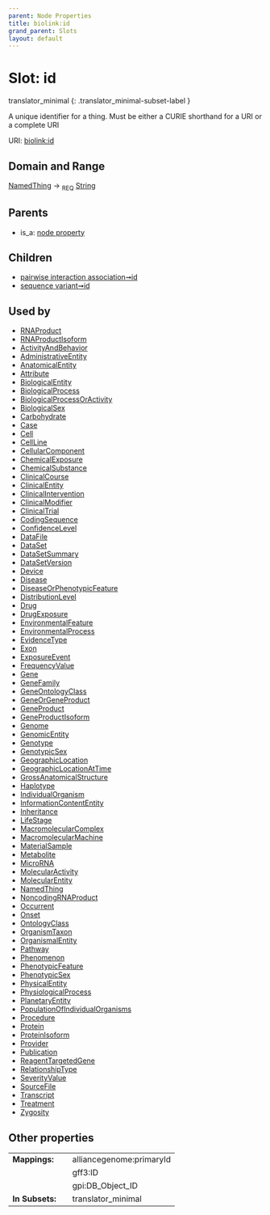 ```yaml
---
parent: Node Properties
title: biolink:id
grand_parent: Slots
layout: default
---
```


# Slot: id

translator_minimal
{: .translator_minimal-subset-label }


A unique identifier for a thing. Must be either a CURIE shorthand for a URI or a complete URI

URI: [biolink:id](https://w3id.org/biolink/vocab/id)

## Domain and Range

[NamedThing](NamedThing.md) ->  <sub>REQ</sub> [String](types/String.md)

## Parents

 *  is_a: [node property](node_property.md)

## Children

 *  [pairwise interaction association➞id](pairwise_interaction_association_id.md)
 *  [sequence variant➞id](sequence_variant_id.md)

## Used by

 * [RNAProduct](RNAProduct.md)
 * [RNAProductIsoform](RNAProductIsoform.md)
 * [ActivityAndBehavior](ActivityAndBehavior.md)
 * [AdministrativeEntity](AdministrativeEntity.md)
 * [AnatomicalEntity](AnatomicalEntity.md)
 * [Attribute](Attribute.md)
 * [BiologicalEntity](BiologicalEntity.md)
 * [BiologicalProcess](BiologicalProcess.md)
 * [BiologicalProcessOrActivity](BiologicalProcessOrActivity.md)
 * [BiologicalSex](BiologicalSex.md)
 * [Carbohydrate](Carbohydrate.md)
 * [Case](Case.md)
 * [Cell](Cell.md)
 * [CellLine](CellLine.md)
 * [CellularComponent](CellularComponent.md)
 * [ChemicalExposure](ChemicalExposure.md)
 * [ChemicalSubstance](ChemicalSubstance.md)
 * [ClinicalCourse](ClinicalCourse.md)
 * [ClinicalEntity](ClinicalEntity.md)
 * [ClinicalIntervention](ClinicalIntervention.md)
 * [ClinicalModifier](ClinicalModifier.md)
 * [ClinicalTrial](ClinicalTrial.md)
 * [CodingSequence](CodingSequence.md)
 * [ConfidenceLevel](ConfidenceLevel.md)
 * [DataFile](DataFile.md)
 * [DataSet](DataSet.md)
 * [DataSetSummary](DataSetSummary.md)
 * [DataSetVersion](DataSetVersion.md)
 * [Device](Device.md)
 * [Disease](Disease.md)
 * [DiseaseOrPhenotypicFeature](DiseaseOrPhenotypicFeature.md)
 * [DistributionLevel](DistributionLevel.md)
 * [Drug](Drug.md)
 * [DrugExposure](DrugExposure.md)
 * [EnvironmentalFeature](EnvironmentalFeature.md)
 * [EnvironmentalProcess](EnvironmentalProcess.md)
 * [EvidenceType](EvidenceType.md)
 * [Exon](Exon.md)
 * [ExposureEvent](ExposureEvent.md)
 * [FrequencyValue](FrequencyValue.md)
 * [Gene](Gene.md)
 * [GeneFamily](GeneFamily.md)
 * [GeneOntologyClass](GeneOntologyClass.md)
 * [GeneOrGeneProduct](GeneOrGeneProduct.md)
 * [GeneProduct](GeneProduct.md)
 * [GeneProductIsoform](GeneProductIsoform.md)
 * [Genome](Genome.md)
 * [GenomicEntity](GenomicEntity.md)
 * [Genotype](Genotype.md)
 * [GenotypicSex](GenotypicSex.md)
 * [GeographicLocation](GeographicLocation.md)
 * [GeographicLocationAtTime](GeographicLocationAtTime.md)
 * [GrossAnatomicalStructure](GrossAnatomicalStructure.md)
 * [Haplotype](Haplotype.md)
 * [IndividualOrganism](IndividualOrganism.md)
 * [InformationContentEntity](InformationContentEntity.md)
 * [Inheritance](Inheritance.md)
 * [LifeStage](LifeStage.md)
 * [MacromolecularComplex](MacromolecularComplex.md)
 * [MacromolecularMachine](MacromolecularMachine.md)
 * [MaterialSample](MaterialSample.md)
 * [Metabolite](Metabolite.md)
 * [MicroRNA](MicroRNA.md)
 * [MolecularActivity](MolecularActivity.md)
 * [MolecularEntity](MolecularEntity.md)
 * [NamedThing](NamedThing.md)
 * [NoncodingRNAProduct](NoncodingRNAProduct.md)
 * [Occurrent](Occurrent.md)
 * [Onset](Onset.md)
 * [OntologyClass](OntologyClass.md)
 * [OrganismTaxon](OrganismTaxon.md)
 * [OrganismalEntity](OrganismalEntity.md)
 * [Pathway](Pathway.md)
 * [Phenomenon](Phenomenon.md)
 * [PhenotypicFeature](PhenotypicFeature.md)
 * [PhenotypicSex](PhenotypicSex.md)
 * [PhysicalEntity](PhysicalEntity.md)
 * [PhysiologicalProcess](PhysiologicalProcess.md)
 * [PlanetaryEntity](PlanetaryEntity.md)
 * [PopulationOfIndividualOrganisms](PopulationOfIndividualOrganisms.md)
 * [Procedure](Procedure.md)
 * [Protein](Protein.md)
 * [ProteinIsoform](ProteinIsoform.md)
 * [Provider](Provider.md)
 * [Publication](Publication.md)
 * [ReagentTargetedGene](ReagentTargetedGene.md)
 * [RelationshipType](RelationshipType.md)
 * [SeverityValue](SeverityValue.md)
 * [SourceFile](SourceFile.md)
 * [Transcript](Transcript.md)
 * [Treatment](Treatment.md)
 * [Zygosity](Zygosity.md)

## Other properties

|  |  |  |
| --- | --- | --- |
| **Mappings:** | | alliancegenome:primaryId |
|  | | gff3:ID |
|  | | gpi:DB_Object_ID |
| **In Subsets:** | | translator_minimal |

